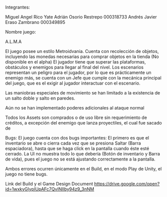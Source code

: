 Integrantes:

Miguel Angel Rico Yate
Adrián Osorio Restrepo 000318733
Andrés Javier Eraso Zambrano  000349895

Nombre juego:

A.L.M.A

El juego posee un estilo Metroidvania. 
Cuenta con recolección de objetos, incluyendo las monedas necesarias para comprar objetos en la tienda (No disponible en el alpha)
El jugador tiene que superar las plataformas, obstáculos y enemigos para llegar al final del nivel. Los escenarios representan un peligro para el jugador, por lo que es prácticamente un enemigo más, se cuenta con un Jefe que cumple con la mecánica principal del juego, que es el exigir al jugador interactuar con el escenario.

Las maniobras especiales de movimiento se han limitado a la existencia de un salto doble y salto en paredes.

Aún no se han implementado poderes adicionales al ataque normal

Todos los Assets son comprados o de uso libre sin requerimiento de créditos, a excepción del enemigo que lanza proyectiles, el cual fue sacado de 

Bugs:
El juego cuenta con dos bugs importantes:
El primero es que el inventario se abre o cierra cada vez que se presiona Saltar (Barra espaciadora), hasta que se haga click en la pantalla cuando éste esté cerrado.
La UI no muestra todo lo que debería (Botón de inventario y Barra de vida), pues el juego no se está ajustando correctamente a la pantalla.

Ambos errores ocurren únicamente en el Build, en el modo Play de Unity, el juego no tiene bugs.


Link del Build y el Game Design Document 
https://drive.google.com/open?id=1wxkyGlypIUpAFc7QvINIIby94z9_3nNM

